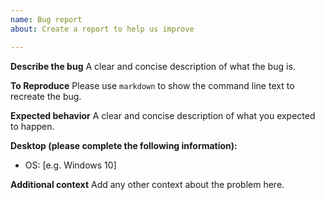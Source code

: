 ```yaml
---
name: Bug report
about: Create a report to help us improve

---
```


**Describe the bug**
A clear and concise description of what the bug is.

**To Reproduce**
Please use `markdown` to show the command line text to recreate the bug.

**Expected behavior**
A clear and concise description of what you expected to happen.

**Desktop (please complete the following information):**
 - OS: [e.g. Windows 10]

**Additional context**
Add any other context about the problem here.
